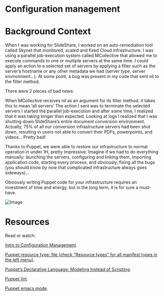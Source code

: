 Configuration management
===========================

Background Context
====================

When I was working for SlideShare, I worked on an auto-remediation tool called Skynet that monitored, scaled and fixed Cloud infrastructure. I was using a parallel job-execution system called MCollective that allowed me to execute commands to one or multiple servers at the same time. I could apply an action to a selected set of servers by applying a filter such as the server’s hostname or any other metadata we had (server type, server environment…). At some point, a bug was present in my code that sent nil to the filter method.

There were 2 pieces of bad news:

When MCollective receives nil as an argument for its filter method, it takes this to mean ‘all servers’
The action I sent was to terminate the selected servers
I started the parallel job-execution and after some time, I realized that it was taking longer than expected. Looking at logs I realized that I was shutting down SlideShare’s entire document conversion environment. Actually, 75% of all our conversion infrastructure servers had been shut down, resulting in users not able to convert their PDFs, powerpoints, and videos… Pretty bad!

Thanks to Puppet, we were able to restore our infrastructure to normal operation in under 1H, pretty impressive. Imagine if we had to do everything manually: launching the servers, configuring and linking them, importing application code, starting every process, and obviously, fixing all the bugs (you should know by now that complicated infrastructure always goes sideways)…

Obviously writing Puppet code for your infrastructure requires an investment of time and energy, but in the long term, it is for sure a must-have.

![Image](https://s3.amazonaws.com/intranet-projects-files/holbertonschool-sysadmin_devops/292/4i8il3B.gif "icon")

Resources
==========
Read or watch:

[Intro to Configuration Management](https://www.digitalocean.com/community/tutorials/an-introduction-to-configuration-management).

[Puppet resource type: file (check “Resource types” for all manifest types in the left menu)](https://www.puppet.com/docs/puppet/5.5/types/file.html).

[Puppet’s Declarative Language: Modeling Instead of Scripting](https://www.puppet.com/blog).

[Puppet lint](http://puppet-lint.com).

[Puppet emacs mode](https://github.com/voxpupuli/puppet-mode).
